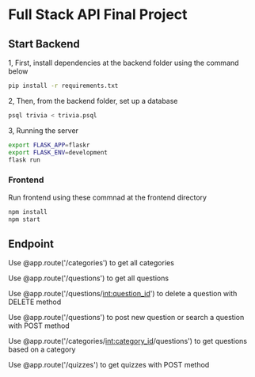 # Full Stack API Final Project


## Start Backend
1, First, install dependencies at the backend folder using the command below

```bash
pip install -r requirements.txt
```

2, Then, from the backend folder, set up a database
```bash
psql trivia < trivia.psql
```

3, Running the server
```bash
export FLASK_APP=flaskr
export FLASK_ENV=development
flask run
```

### Frontend

Run frontend using these commnad at the frontend directory
```bash
npm install
npm start
```

## Endpoint
Use @app.route('/categories') to get all categories

Use @app.route('/questions') to get all questions

Use @app.route('/questions/<int:question_id>') to delete a question with DELETE method

Use @app.route('/questions') to post new question or search a question with POST method

Use @app.route('/categories/<int:category_id>/questions') to get questions based on a category

Use @app.route('/quizzes') to get quizzes with POST method
